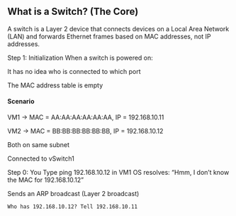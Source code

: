 ## What is a Switch? (The Core)

A switch is a Layer 2 device that connects devices on a Local Area Network (LAN) and forwards Ethernet frames based on MAC addresses, not IP addresses.

Step 1: Initialization
When a switch is powered on:

It has no idea who is connected to which port

The MAC address table is empty


#### Scenario
VM1 → MAC = AA:AA:AA:AA:AA:AA, IP = 192.168.10.11

VM2 → MAC = BB:BB:BB:BB:BB:BB, IP = 192.168.10.12

Both on same subnet

Connected to vSwitch1

Step 0: You Type ping 192.168.10.12 in VM1
OS resolves: “Hmm, I don’t know the MAC for 192.168.10.12”

Sends an ARP broadcast (Layer 2 broadcast)

``` 
Who has 192.168.10.12? Tell 192.168.10.11 
```

